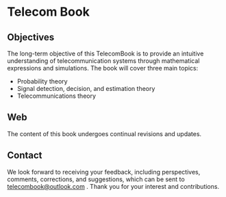 # Telecom Book

## Objectives

The long-term objective of this TelecomBook is to provide an intuitive understanding of telecommunication systems through mathematical expressions and simulations. The book will cover three main topics:
- Probability theory
- Signal detection, decision, and estimation theory
- Telecommunications theory


## Web

The content of this book undergoes continual revisions and updates.

## Contact

We look forward to receiving your feedback, including perspectives, comments, corrections, and suggestions, which can be sent to [telecombook@outlook.com](mailto:telecombook@outlook.com) . Thank you for your interest and contributions.